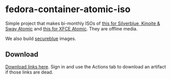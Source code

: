 # fedora-container-atomic-iso

Simple project that makes bi-monthly ISOs of [this for Silverblue, Kinoite & Sway Atomic](https://quay.io/fedora) and [this for XFCE Atomic](https://gitlab.com/fedora/ostree/ci-test). They are offline media.

We also build [secureblue](https://secureblue.dev) images.

## Download

[Download links here](https://nightly.link/charles25565/fedora-container-atomic-iso/workflows/isos/main?preview). Sign in and use the Actions tab to download an artifact if those links are dead.
